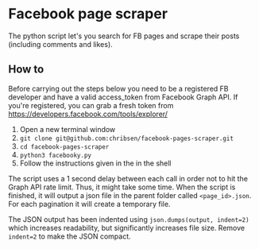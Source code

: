 # Facebook page scraper
The python script let's you search for FB pages and scrape their posts (including comments and likes).

## How to
Before carrying out the steps below you need to be a registered FB developer and have a valid access_token from Facebook Graph API.
If you're registered, you can grab a fresh token from https://developers.facebook.com/tools/explorer/

1. Open a new terminal window
2. `git clone git@github.com:chribsen/facebook-pages-scraper.git`
4. `cd facebook-pages-scraper`
3. `python3 facebooky.py`
4. Follow the instructions given in the in the shell

The script uses a 1 second delay between each call in order not to hit the Graph API rate limit. Thus, it might take some time.
When the script is finished, it will output a json file in the parent folder called `<page_id>.json`. For each pagination it will create
a temporary file.

The JSON output has been indented using `json.dumps(output, indent=2)` which increases readability, but significantly increases file size. 
Remove `indent=2` to make the JSON compact.

